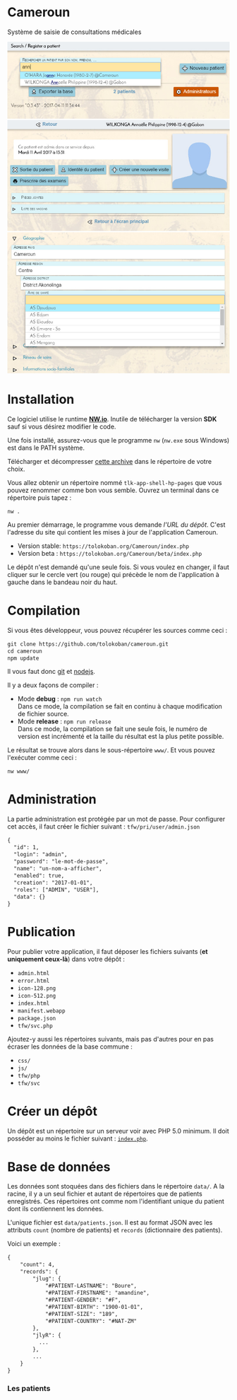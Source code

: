# Cameroun

Système de saisie de consultations médicales

![Screenshot 1](img/scr-1.jpg)
![Screenshot 2](img/scr-2.jpg)
![Screenshot 3](img/scr-3.jpg)

# Installation

Ce logiciel utilise le runtime __[NW.io](https://nwjs.io/)__. Inutile de télécharger la version __SDK__ sauf si vous désirez modifier le code.

Une fois installé, assurez-vous que le programme `nw` (`nw.exe` sous Windows) est dans le PATH système.

Télécharger et décompresser [cette archive](https://github.com/tolokoban/tlk-app-shell/archive/gh-pages.zip) dans le répertoire de votre choix.

Vous allez obtenir un répertoire nommé `tlk-app-shell-hp-pages` que vous pouvez renommer comme bon vous semble.
Ouvrez un terminal dans ce répertoire puis tapez :
```
nw .
```

Au premier démarrage, le programme vous demande _l'URL du dépôt_.
C'est l'adresse du site qui contient les mises à jour de l'application Cameroun.
* Version stable: `https://tolokoban.org/Cameroun/index.php`
* Version beta : `https://tolokoban.org/Cameroun/beta/index.php`

Le dépôt n'est demandé qu'une seule fois. Si vous voulez en changer, il faut cliquer sur le cercle vert (ou rouge) qui précède le nom de l'application à gauche dans le bandeau noir du haut.

# Compilation

Si vous êtes développeur, vous pouvez récupérer les sources comme ceci :
```
git clone https://github.com/tolokoban/cameroun.git
cd cameroun
npm update
```

Il vous faut donc [git](https://git-scm.com/) et [nodejs](https://nodejs.org).

Il y a deux façons de compiler :
* Mode __debug__ : `npm run watch`  
  Dans ce mode, la compilation se fait en continu à chaque modification de fichier source.
* Mode __release__ : `npm run release`  
  Dans ce mode, la compilation se fait une seule fois, le numéro de version est incrémenté et la taille du résultat est la plus petite possible.

Le résultat se trouve alors dans le sous-répertoire `www/`.
Et vous pouvez l'exécuter comme ceci :
```
nw www/
```

# Administration

La partie administration est protégée par un mot de passe.
Pour configurer cet accès, il faut créer le fichier suivant : `tfw/pri/user/admin.json`
```
{
  "id": 1,
  "login": "admin",
  "password": "le-mot-de-passe",
  "name": "un-nom-a-afficher",
  "enabled": true,
  "creation": "2017-01-01",
  "roles": ["ADMIN", "USER"],
  "data": {}
}
```

# Publication

Pour publier votre application, il faut déposer les fichiers suivants (__et uniquement ceux-là__) dans votre dépôt :
* `admin.html`
* `error.html`
* `icon-128.png`
* `icon-512.png`
* `index.html`
* `manifest.webapp`
* `package.json`
* `tfw/svc.php`

Ajoutez-y aussi les répertoires suivants, mais pas d'autres pour en pas écraser les données de la base commune :
* `css/`
* `js/`
* `tfw/php`
* `tfw/svc`

# Créer un dépôt

Un dépôt est un répertoire sur un serveur voir avec PHP 5.0 minimum.
Il doit posséder au moins le fichier suivant : [`index.php`](src/index.php).

# Base de données

Les données sont stoquées dans des fichiers dans le répertoire `data/`.
A la racine, il y a un seul fichier et autant de répertoires que de patients enregistrés.
Ces répertoires ont comme nom l'identifiant unique du patient dont ils
contiennent les données.

L'unique fichier est `data/patients.json`. Il est au format JSON avec les attributs `count` (nombre de patients) et `records` (dictionnaire des patients).

Voici un exemple :
```
{
    "count": 4,
    "records": {
        "jlug": {
            "#PATIENT-LASTNAME": "Boure",
            "#PATIENT-FIRSTNAME": "amandine",
            "#PATIENT-GENDER": "#F",
            "#PATIENT-BIRTH": "1900-01-01",
            "#PATIENT-SIZE": "189",
            "#PATIENT-COUNTRY": "#NAT-ZM"
        },
        "jlyR": {
          ...
        },
        ...
    }
}
```

### Les patients



